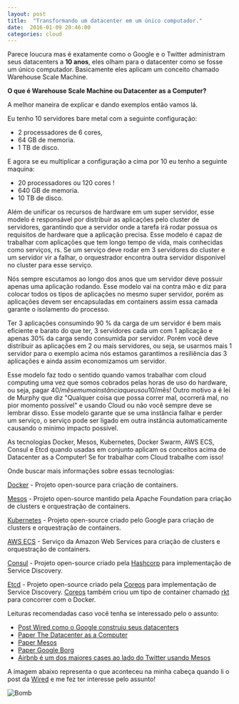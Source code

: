```yaml
---
layout: post
title:  "Transformando um datacenter em um único computador."
date:  2016-01-09 20:46:00
categories: cloud
---
```


Parece loucura mas é exatamente como o Google e o Twitter administram seus datacenters a **10 anos**, eles olham para o datacenter como se fosse um único computador. Basicamente eles aplicam um conceito chamado Warehouse Scale Machine.

**O que é Warehouse Scale Machine ou Datacenter as a Computer?**

A melhor maneira de explicar e dando exemplos então vamos lá.

Eu tenho 10 servidores bare metal com a seguinte configuração:

* 2 processadores de 6 cores,
* 64 GB de memoria.
* 1 TB de disco.

E agora se eu multiplicar a configuração a cima por 10 eu tenho a seguinte maquina:

* 20 processadores ou 120 cores !
* 640 GB de memoria.
* 10 TB de disco.

Além de unificar os recursos de hardware em um super servidor, esse modelo é responsável por distribuir as aplicações pelo cluster de servidores, garantindo que a servidor onde a tarefa irá rodar possua os requisitos de hardware que a aplicação precisa. Esse modelo é capaz de trabalhar com aplicações que tem longo tempo de vida, mais conhecidas como serviços, rs. Se um serviço deve rodar em 3 servidores do cluster e um servidor vir a falhar, o orquestrador encontra outra servidor disponivel no cluster para esse serviço.

Nós sempre escutamos ao longo dos anos que um servidor deve possuir apenas uma aplicação rodando. Esse modelo vai na contra mão e diz para colocar todos os tipos de aplicações no mesmo super servidor, porém as aplicações devem ser encapsuladas em containers assim essa camada garante o isolamento do processo.

Ter 3 aplicações consumindo 90 % da carga de um servidor é bem mais eficiente e barato do que ter, 3 servidores cada um com 1 aplicação e apenas 30% da carga sendo consumida por servidor. Porém você deve distribuir as aplicações em 2 ou mais servidores, ou seja, se usarmos mais 1 servidor para o exemplo acima nós estamos garantimos a resiliência das 3 aplicações e ainda assim economizamos um servidor.

Esse modelo faz todo o sentido quando vamos trabalhar com cloud computing uma vez que somos cobrados pelas horas de uso do hardware, ou seja, pagar 40$/mês em uma instância que usou 10% dos recursos para hospedar 1 aplicação fez você dispersar 36$/mês! Outro motivo a é lei de Murphy que diz "Qualquer coisa que possa correr mal, ocorrerá mal, no pior momento possível" e usando Cloud ou não você sempre deve se lembrar disso. Esse modelo garante que se uma instância falhar e  perder um serviço, o serviço pode ser ligado em outra instância automaticamente causando o minimo impacto possível.

As tecnologias Docker, Mesos, Kubernetes, Docker Swarm, AWS ECS, Consul e Etcd quando usadas em conjunto aplicam os conceitos acima de Datacenter as a Computer! Se for trabalhar com Cloud trabalhe com isso!

Onde buscar mais informações sobre essas tecnologias:

[Docker](https://www.docker.com/) - Projeto open-source para criação de containers.

[Mesos](http://mesos.apache.org/) - Projeto open-source mantido pela Apache Foundation para criação de clusters e orquestração de containers.

[Kubernetes](http://kubernetes.io/) - Projeto open-source criado pelo Google para criação de clusters e orquestração de containers.

[AWS ECS](https://aws.amazon.com/pt/ecs/) - Serviço da Amazon Web Services para criação de clusters e orquestração de containers.

[Consul](https://www.consul.io/) - Projeto open-source criado pela [Hashcorp](https://hashicorp.com/) para implementação de Service Discovery.

[Etcd](https://coreos.com/etcd/) - Projeto open-source criado pela [Coreos](https://coreos.com/)  para implementação de Service Discovery. [Coreos](https://coreos.com/) também criou um tipo de container chamado [rkt](https://github.com/coreos/rkt) para concorrer com o Docker.

Leituras recomendadas caso você tenha se interessado pelo o assunto:

* [Post Wired como o Google construiu seus datacenters](http://www.wired.com/2012/10/ff-inside-google-data-center/)
* [Paper The Datacenter as a Computer](http://www.morganclaypool.com/doi/pdf/10.2200/S00516ED2V01Y201306CAC024)
* [Paper Mesos](https://www.usenix.org/legacy/event/nsdi11/tech/full_papers/Hindman_new.pdf)
* [Paper Google Borg](http://static.googleusercontent.com/media/research.google.com/pt-BR//pubs/archive/43438.pdf)
* [Airbnb é um dos maiores cases ao lado do Twitter usando Mesos](https://www.youtube.com/watch?v=GfpGmhZwaoM)

A imagem abaixo representa o que aconteceu na minha cabeça quando li o post da [Wired](http://www.wired.com/2012/10/ff-inside-google-data-center/) e me fez ter interesse pelo assunto!

![Bomb](https://i.ytimg.com/vi/Z6_eXfssseo/maxresdefault.jpg)
